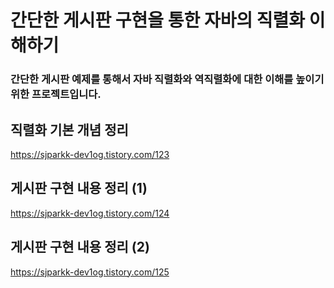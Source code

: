 # 간단한 게시판 구현을 통한 자바의 직렬화 이해하기

### 간단한 게시판 예제를 통해서 자바 직렬화와 역직렬화에 대한 이해를 높이기 위한 프로젝트입니다.  
  
    
    
## 직렬화 기본 개념 정리
https://sjparkk-dev1og.tistory.com/123
## 게시판 구현 내용 정리 (1)
https://sjparkk-dev1og.tistory.com/124
## 게시판 구현 내용 정리 (2)
https://sjparkk-dev1og.tistory.com/125